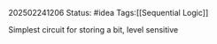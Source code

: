 202502241206
Status: #idea
Tags:[[Sequential Logic]]

Simplest circuit for storing a bit, level sensitive